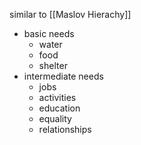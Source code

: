 similar to [[Maslov Hierachy]]

- basic needs
	- water
	- food
	- shelter
- intermediate needs
	- jobs
	- activities
	- education
	- equality
	- relationships
 